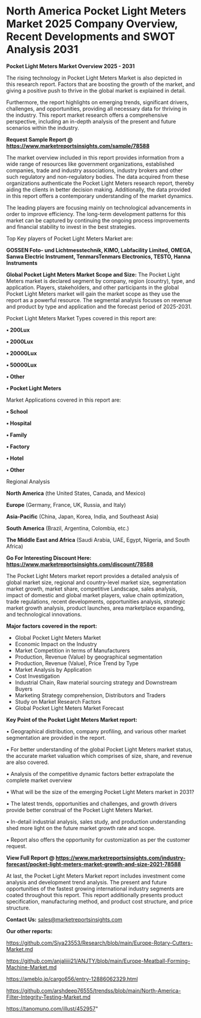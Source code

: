 # North America Pocket Light Meters Market 2025 Company Overview, Recent Developments and SWOT Analysis 2031

<Strong> Pocket Light Meters Market Overview 2025 - 2031</strong>

The rising technology in Pocket Light Meters Market is also depicted in this research report. Factors that are boosting the growth of the market, and giving a positive push to thrive in the global market is explained in detail.

Furthermore, the report highlights on emerging trends, significant drivers, challenges, and opportunities, providing all necessary data for thriving in the industry. This report market research offers a comprehensive perspective, including an in-depth analysis of the present and future scenarios within the industry.

<strong>Request Sample Report @ <a href=https://www.marketreportsinsights.com/sample/78588>https://www.marketreportsinsights.com/sample/78588</a></strong>

The market overview included in this report provides information from a wide range of resources like government organizations, established companies, trade and industry associations, industry brokers and other such regulatory and non-regulatory bodies. The data acquired from these organizations authenticate the Pocket Light Meters research report, thereby aiding the clients in better decision making. Additionally, the data provided in this report offers a contemporary understanding of the market dynamics.

The leading players are focusing mainly on technological advancements in order to improve efficiency. The long-term development patterns for this market can be captured by continuing the ongoing process improvements and financial stability to invest in the best strategies.

Top Key players of Pocket Light Meters Market are:

<strong>GOSSEN Foto- und Lichtmesstechnik, KIMO, Labfacility Limited, OMEGA, Sanwa Electric Instrument, TenmarsTenmars Electronics, TESTO, Hanna Instruments</strong>

<strong><b>Global Pocket Light Meters Market Scope and Size:</b></strong>
The Pocket Light Meters market is declared segment by company, region (country), type, and application. Players, stakeholders, and other participants in the global Pocket Light Meters market will gain the market scope as they use the report as a powerful resource. The segmental analysis focuses on revenue and product by type and application and the forecast period of 2025-2031.

Pocket Light Meters Market Types covered in this report are:

<strong>• 200Lux

• 2000Lux

• 20000Lux

• 50000Lux

• Other

• Pocket Light Meters</strong>

Market Applications covered in this report are:

<strong>• School

• Hospital

• Family

• Factory

• Hotel

• Other</strong> 

Regional Analysis

<strong>North America</strong> (the United States, Canada, and Mexico)

<strong>Europe</strong> (Germany, France, UK, Russia, and Italy)

<strong>Asia-Pacific</strong> (China, Japan, Korea, India, and Southeast Asia)

<strong>South America</strong> (Brazil, Argentina, Colombia, etc.)

<strong>The Middle East and Africa</strong> (Saudi Arabia, UAE, Egypt, Nigeria, and South Africa)

<strong>Go For Interesting Discount Here: <a href=https://www.marketreportsinsights.com/discount/78588>https://www.marketreportsinsights.com/discount/78588</a></strong>

The Pocket Light Meters market report provides a detailed analysis of global market size, regional and country-level market size, segmentation market growth, market share, competitive Landscape, sales analysis, impact of domestic and global market players, value chain optimization, trade regulations, recent developments, opportunities analysis, strategic market growth analysis, product launches, area marketplace expanding, and technological innovations.

<strong><b>Major factors covered in the report:</b></strong>
<ul>
  <li>Global Pocket Light Meters Market </li>
  <li>Economic Impact on the Industry</li>
  <li>Market Competition in terms of Manufacturers</li>
  <li>Production, Revenue (Value) by geographical segmentation</li>
  <li>Production, Revenue (Value), Price Trend by Type</li>
  <li>Market Analysis by Application</li>
  <li>Cost Investigation</li>
  <li>Industrial Chain, Raw material sourcing strategy and Downstream Buyers</li>
  <li>Marketing Strategy comprehension, Distributors and Traders</li>
  <li>Study on Market Research Factors</li>
  <li>Global Pocket Light Meters Market Forecast</li>
</ul>

<strong><b>Key Point of the Pocket Light Meters Market report:</b></strong>

• Geographical distribution, company profiling, and various other market segmentation are provided in the report.

• For better understanding of the global Pocket Light Meters market status, the accurate market valuation which comprises of size, share, and revenue are also covered.

• Analysis of the competitive dynamic factors better extrapolate the complete market overview

• What will be the size of the emerging Pocket Light Meters market in 2031?

• The latest trends, opportunities and challenges, and growth drivers provide better construal of the Pocket Light Meters Market.

• In-detail industrial analysis, sales study, and production understanding shed more light on the future market growth rate and scope.

• Report also offers the opportunity for customization as per the customer request.

<strong><b>View Full Report @ <a href=https://www.marketreportsinsights.com/industry-forecast/pocket-light-meters-market-growth-and-size-2021-78588>https://www.marketreportsinsights.com/industry-forecast/pocket-light-meters-market-growth-and-size-2021-78588</a></b></strong>


At last, the Pocket Light Meters Market report includes investment come analysis and development trend analysis. The present and future opportunities of the fastest growing international industry segments are coated throughout this report. This report additionally presents product specification, manufacturing method, and product cost structure, and price structure.

<strong>Contact Us:</strong>
sales@marketreportsinsights.com

<strong>Our other reports:</strong>

<a href=https://github.com/Siya23553/Research/blob/main/Europe-Rotary-Cutters-Market.md>https://github.com/Siya23553/Research/blob/main/Europe-Rotary-Cutters-Market.md</a>

<a href=https://github.com/anjaliiii21/ANJTY/blob/main/Europe-Meatball-Forming-Machine-Market.md>https://github.com/anjaliiii21/ANJTY/blob/main/Europe-Meatball-Forming-Machine-Market.md</a>

<a href=https://ameblo.jp/cargo656/entry-12886062329.html>https://ameblo.jp/cargo656/entry-12886062329.html</a>

<a href=https://github.com/arshdeep76555/trendss/blob/main/North-America-Filter-Integrity-Testing-Market.md>https://github.com/arshdeep76555/trendss/blob/main/North-America-Filter-Integrity-Testing-Market.md</a>

<a href=https://tanomuno.com/illust/452957>https://tanomuno.com/illust/452957</a>"
